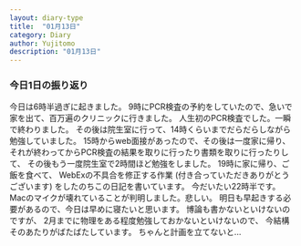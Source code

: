 ```yaml
---
layout: diary-type
title:  "01月13日"
category: Diary
author: Yujitomo
description: "01月13日"
---
```



### 今日1日の振り返り

今日は6時半過ぎに起きました。
9時にPCR検査の予約をしていたので、急いで家を出て、百万遍のクリニックに行きました。
人生初のPCR検査でした。一瞬で終わりました。
その後は院生室に行って、14時くらいまでだらだらしながら勉強していました。
15時からweb面接があったので、その後は一度家に帰り、
それが終わってからPCR検査の結果を取りに行ったり書類を取りに行ったりして、
その後もう一度院生室で2時間ほど勉強をしました。
19時に家に帰り、ご飯を食べて、
WebExの不具合を修正する作業
(付き合っていただきありがとうございます)
をしたのちこの日記を書いています。
今だいたい22時半です。
Macのマイクが壊れていることが判明しました。悲しい。
明日も早起きする必要があるので、今日は早めに寝たいと思います。
博論も書かないといけないのですが、
2月までに物理をある程度勉強しておかないといけないので、
今結構そのあたりがばたばたしています。
ちゃんと計画を立てないと...
